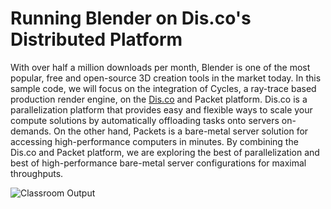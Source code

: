 # Running Blender on Dis.co's Distributed Platform 

With over half a million downloads per month, Blender is one of the most popular, free and open-source 3D creation tools in the market today. In this sample code, we will focus on the integration of Cycles, a ray-trace based production render engine, on the [Dis.co](http://dis.co) and Packet platform. Dis.co is a parallelization platform that provides easy and flexible ways to scale your compute solutions by automatically offloading tasks onto servers on-demands. On the other hand, Packets is a bare-metal server solution for accessing high-performance computers in minutes. By combining the Dis.co and Packet platform, we are exploring the best of parallelization and best of high-performance bare-metal server configurations for maximal throughputs.



![Classroom Output](https://github.com/Iqoqo/disco_blender/blob/master/classroom_sample/classroom.gif "Classroom")

